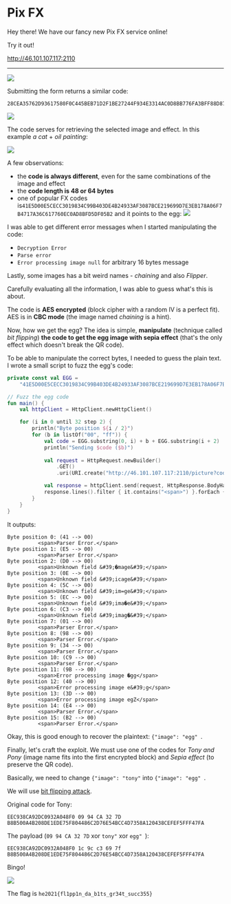# Pix FX
Hey there! We have our fancy new Pix FX service online!

Try it out!

http://46.101.107.117:2110

---

![](pixfx-main.png)

Submitting the form returns a similar code:
```
28CEA35762D93617580F0C445BEB71D2F1BE27244F934E3314AC0D8BB776FA3BFF88D87D78205839D04F7CE96CCFDBCD54DFFB91E9CD6ADBD3E5AC222D4F710D
```

![](pixfx-code.png)

The code serves for retrieving the selected image and effect.
In this example _a cat_ + _oil painting_:

![](cat.png)

A few observations:
- the **code is always different**, even for the same combinations of the image and effect
- the **code length is 48 or 64 bytes**
- one of popular FX codes is`41E5D00E5CECC3019834C99B403DE4B24933AF3087BCE219699D7E3EB178A06F7B4717A36C617760EC0AD8BFD5DF05B2`
  and it points to the egg:
  ![](choco-egg.png)

I was able to get different error messages when I started manipulating the code:
- `Decryption Error`
- `Parse error`
- `Error processing image null` for arbitrary 16 bytes message

Lastly, some images has a bit weird names - _chaining_ and also _Flipper_.

Carefully evaluating all the information, I was able to guess what's this is about.

The code is **AES encrypted** (block cipher with a random IV is a perfect fit).
AES is in **CBC mode** (the image named _chaining_ is a hint).

Now, how we get the egg? The idea is simple, **manipulate** (technique called _bit flipping_) **the code
to get the egg image with sepia effect** (that's the only effect which doesn't break the QR code).

To be able to manipulate the correct bytes, I needed to guess the plain text. I wrote a small script
to fuzz the egg's code:
```kotlin
private const val EGG =
    "41E5D00E5CECC3019834C99B403DE4B24933AF3087BCE219699D7E3EB178A06F7B4717A36C617760EC0AD8BFD5DF05B2"

// Fuzz the egg code
fun main() {
    val httpClient = HttpClient.newHttpClient()

    for (i in 0 until 32 step 2) {
        println("Byte position ${i / 2}")
        for (b in listOf("00", "ff")) {
            val code = EGG.substring(0, i) + b + EGG.substring(i + 2)
            println("Sending $code ($b)")
            
            val request = HttpRequest.newBuilder()
                .GET()
                .uri(URI.create("http://46.101.107.117:2110/picture?code=$code")).build()

            val response = httpClient.send(request, HttpResponse.BodyHandlers.ofString()).body()!!
            response.lines().filter { it.contains("<span>") }.forEach { println(it) }
        }
    }
}
```

It outputs:
```
Byte position 0: (41 --> 00)
          <span>Parser Error.</span>
Byte position 1: (E5 --> 00)
          <span>Parser Error.</span>
Byte position 2: (D0 --> 00)
          <span>Unknown field &#39;�mage&#39;</span>
Byte position 3: (0E --> 00)
          <span>Unknown field &#39;icage&#39;</span>
Byte position 4: (5C --> 00)
          <span>Unknown field &#39;im=ge&#39;</span>
Byte position 5: (EC --> 00)
          <span>Unknown field &#39;ima�e&#39;</span>
Byte position 6: (C3 --> 00)
          <span>Unknown field &#39;imag�&#39;</span>
Byte position 7: (01 --> 00)
          <span>Parser Error.</span>
Byte position 8: (98 --> 00)
          <span>Parser Error.</span>
Byte position 9: (34 --> 00)
          <span>Parser Error.</span>
Byte position 10: (C9 --> 00)
          <span>Parser Error.</span>
Byte position 11: (9B --> 00)
          <span>Error processing image �gg</span>
Byte position 12: (40 --> 00)
          <span>Error processing image e&#39;g</span>
Byte position 13: (3D --> 00)
          <span>Error processing image egZ</span>
Byte position 14: (E4 --> 00)
          <span>Parser Error.</span>
Byte position 15: (B2 --> 00)
          <span>Parser Error.</span>
```

Okay, this is good enough to recover the plaintext: `{"image": "egg" `.

Finally, let's craft the exploit. We must use one of the codes for _Tony and Pony_ (image name 
fits into the first encrypted block) and _Sepia effect_ (to preserve the QR code).

Basically, we need to change `{"image": "tony"` into `{"image": "egg" `.

We will use [bit flipping attack](https://crypto.stackexchange.com/questions/66085/bit-flipping-attack-on-cbc-mode).

Original code for Tony:
```
EEC938CA92DC0932A048F0 09 94 CA 32 7D B8B500A4B208DE1EDE75F804486C2D76E54BCC4D7358A120438CEFEF5FFF47FA
```

The payload (`09 94 CA 32 7D` xor `tony"` xor `egg" `):
```
EEC938CA92DC0932A048F0 1c 9c c3 69 7f B8B500A4B208DE1EDE75F804486C2D76E54BCC4D7358A120438CEFEF5FFF47FA
```

Bingo!

![](egg.png)

The flag is `he2021{fl1pp1n_da_b1ts_gr34t_succ355}`